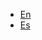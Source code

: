 <!-- _navbar.md  See https://docsify.js.org/#/custom-navbar?id=custom-navbar-->

<!-- _navbar.md -->

* [En](/)
* [Es](/es-ES/)
